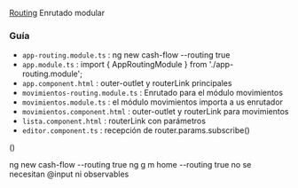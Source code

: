 [Routing](http://academia-binaria.com/enrutado-con-angular2-el-nuevo-spa/)
Enrutado modular 

### Guía
- `app-routing.module.ts` : ng new cash-flow --routing true
- `app.module.ts` : import { AppRoutingModule } from './app-routing.module';
- `app.component.html` :  outer-outlet y routerLink principales
- `movimientos-routing.module.ts` : Enrutado para el módulo movimientos 
- `movimientos.module.ts` : el módulo movimientos importa a us enrutador
- `movimientos.component.html` : outer-outlet y routerLink para movimientos
- `lista.component.html` :  routerLink con parámetros
- `editor.component.ts` : recepción de router.params.subscribe()


()

ng new cash-flow --routing true
ng g m home --routing true
no se necesitan @input ni observables


